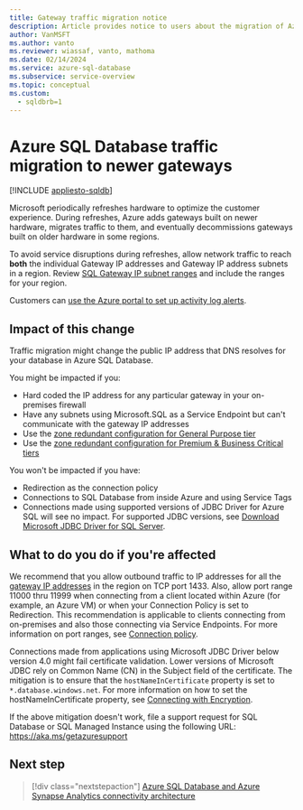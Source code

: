 ```yaml
---
title: Gateway traffic migration notice
description: Article provides notice to users about the migration of Azure SQL Database gateway IP addresses
author: VanMSFT
ms.author: vanto
ms.reviewer: wiassaf, vanto, mathoma
ms.date: 02/14/2024
ms.service: azure-sql-database
ms.subservice: service-overview
ms.topic: conceptual
ms.custom:
  - sqldbrb=1
---
```

# Azure SQL Database traffic migration to newer gateways

[!INCLUDE [appliesto-sqldb](../includes/appliesto-sqldb.md)]

Microsoft periodically refreshes hardware to optimize the customer experience. During refreshes, Azure adds gateways built on newer hardware, migrates traffic to them, and eventually decommissions gateways built on older hardware in some regions.

To avoid service disruptions during refreshes, allow network traffic to reach **both** the individual Gateway IP addresses and Gateway IP address subnets in a region. Review [SQL Gateway IP subnet ranges](connectivity-architecture.md#gateway-ip-addresses) and include the ranges for your region.

Customers can [use the Azure portal to set up activity log alerts](/azure/service-health/alerts-activity-log-service-notifications-portal).

## Impact of this change

Traffic migration might change the public IP address that DNS resolves for your database in Azure SQL Database.

You might be impacted if you:

- Hard coded the IP address for any particular gateway in your on-premises firewall
- Have any subnets using Microsoft.SQL as a Service Endpoint but can't communicate with the gateway IP addresses
- Use the [zone redundant configuration for General Purpose tier](high-availability-sla-local-zone-redundancy.md#zone-redundant-availability)
- Use the [zone redundant configuration for Premium & Business Critical tiers](high-availability-sla-local-zone-redundancy.md#zone-redundant-availability)

You won't be impacted if you have:

- Redirection as the connection policy
- Connections to SQL Database from inside Azure and using Service Tags
- Connections made using supported versions of JDBC Driver for Azure SQL will see no impact. For supported JDBC versions, see [Download Microsoft JDBC Driver for SQL Server](/sql/connect/jdbc/download-microsoft-jdbc-driver-for-sql-server).

## What to do you do if you're affected

We recommend that you allow outbound traffic to IP addresses for all the [gateway IP addresses](connectivity-architecture.md#gateway-ip-addresses) in the region on TCP port 1433. Also, allow port range 11000 thru 11999 when connecting from a client located within Azure (for example, an Azure VM) or when your Connection Policy is set to Redirection. This recommendation is applicable to clients connecting from on-premises and also those connecting via Service Endpoints. For more information on port ranges, see [Connection policy](connectivity-architecture.md#connection-policy).

Connections made from applications using Microsoft JDBC Driver below version 4.0 might fail certificate validation. Lower versions of Microsoft JDBC rely on Common Name (CN) in the Subject field of the certificate. The mitigation is to ensure that the `hostNameInCertificate` property is set to `*.database.windows.net`. For more information on how to set the hostNameInCertificate property, see [Connecting with Encryption](/sql/connect/jdbc/connecting-with-ssl-encryption).

If the above mitigation doesn't work, file a support request for SQL Database or SQL Managed Instance using the following URL: https://aka.ms/getazuresupport

## Next step

> [!div class="nextstepaction"]
> [Azure SQL Database and Azure Synapse Analytics connectivity architecture](connectivity-architecture.md)
